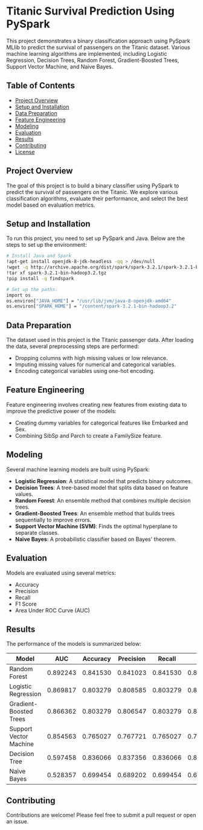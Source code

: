 # Titanic Survival Prediction Using PySpark

This project demonstrates a binary classification approach using PySpark MLlib to predict the survival of passengers on the Titanic dataset. Various machine learning algorithms are implemented, including Logistic Regression, Decision Trees, Random Forest, Gradient-Boosted Trees, Support Vector Machine, and Naive Bayes.

## Table of Contents
- [Project Overview](#project-overview)
- [Setup and Installation](#setup-and-installation)
- [Data Preparation](#data-preparation)
- [Feature Engineering](#feature-engineering)
- [Modeling](#modeling)
- [Evaluation](#evaluation)
- [Results](#results)
- [Contributing](#contributing)
- [License](#license)

## Project Overview
The goal of this project is to build a binary classifier using PySpark to predict the survival of passengers on the Titanic. We explore various classification algorithms, evaluate their performance, and select the best model based on evaluation metrics.

## Setup and Installation
To run this project, you need to set up PySpark and Java. Below are the steps to set up the environment:

```bash
# Install Java and Spark
!apt-get install openjdk-8-jdk-headless -qq > /dev/null
!wget -q http://archive.apache.org/dist/spark/spark-3.2.1/spark-3.2.1-bin-hadoop3.2.tgz
!tar xf spark-3.2.1-bin-hadoop3.2.tgz
!pip install -q findspark

# Set up the paths:
import os
os.environ["JAVA_HOME"] = "/usr/lib/jvm/java-8-openjdk-amd64"
os.environ["SPARK_HOME"] = "/content/spark-3.2.1-bin-hadoop3.2"
```

## Data Preparation
The dataset used in this project is the Titanic passenger data. After loading the data, several preprocessing steps are performed:

- Dropping columns with high missing values or low relevance.
- Imputing missing values for numerical and categorical variables.
- Encoding categorical variables using one-hot encoding.

## Feature Engineering
Feature engineering involves creating new features from existing data to improve the predictive power of the models:

- Creating dummy variables for categorical features like Embarked and Sex.
- Combining SibSp and Parch to create a FamilySize feature.

## Modeling
Several machine learning models are built using PySpark:

- **Logistic Regression**: A statistical model that predicts binary outcomes.
- **Decision Trees**: A tree-based model that splits data based on feature values.
- **Random Forest**: An ensemble method that combines multiple decision trees.
- **Gradient-Boosted Trees**: An ensemble method that builds trees sequentially to improve errors.
- **Support Vector Machine (SVM)**: Finds the optimal hyperplane to separate classes.
- **Naive Bayes**: A probabilistic classifier based on Bayes' theorem.

## Evaluation
Models are evaluated using several metrics:

- Accuracy
- Precision
- Recall
- F1 Score
- Area Under ROC Curve (AUC)

## Results
The performance of the models is summarized below:

| Model                     | AUC      | Accuracy | Precision | Recall   | F1       |
|---------------------------|----------|----------|-----------|----------|----------|
| Random Forest             | 0.892243 | 0.841530 | 0.841023  | 0.841530 | 0.841250 |
| Logistic Regression       | 0.869817 | 0.803279 | 0.808585  | 0.803279 | 0.805052 |
| Gradient-Boosted Trees    | 0.866362 | 0.803279 | 0.806547  | 0.803279 | 0.804519 |
| Support Vector Machine    | 0.854563 | 0.765027 | 0.767721  | 0.765027 | 0.766165 |
| Decision Tree             | 0.597458 | 0.836066 | 0.837356  | 0.836066 | 0.836607 |
| Naive Bayes               | 0.528357 | 0.699454 | 0.689202  | 0.699454 | 0.690602 |

## Contributing
Contributions are welcome! Please feel free to submit a pull request or open an issue.

